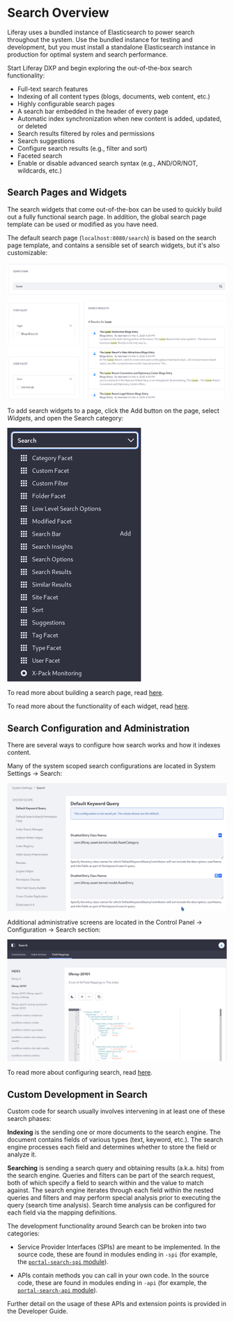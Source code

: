 # Search Overview

Liferay uses a bundled instance of Elasticsearch to power search throughout the system. Use the bundled instance for testing and development, but you must install a standalone Elasticsearch instance in production for optimal system and search performance.

Start Liferay DXP and begin exploring the out-of-the-box search functionality:

* Full-text search features
* Indexing of all content types (blogs, documents, web content, etc.)
* Highly configurable search pages
* A search bar embedded in the header of every page
* Automatic index synchronization when new content is added, updated, or deleted
* Search results filtered by roles and permissions
* Search suggestions
* Configure search results (e.g., filter and sort)
* Faceted search
* Enable or disable advanced search syntax (e.g., AND/OR/NOT, wildcards, etc.)

## Search Pages and Widgets

The search widgets that come out-of-the-box can be used to quickly build out a fully functional search page. In addition, the global search page template can be used or modified as you have need.

The default search page (`localhost:8080/search`) is based on the search page template, and contains a sensible set of search widgets, but it's also customizable:

![The search page template is useful.](./search-overview/images/05.png)

To add search widgets to a page, click the Add button on the page, select _Widgets_, and open the Search category:

![Add the search widgets to a page.](./search-overview/images/07.png)

To read more about building a search page, read [here](https://help.liferay.com/hc/en-us/articles/360028821052-Configuring-Search-Pages).

To read more about the functionality of each widget, read [here](./configuring-search.md).

## Search Configuration and Administration

There are several ways to configure how search works and how it indexes content.

Many of the system scoped search configurations are located in System Settings &rarr; Search:

![The search System Settings are numerous.](./search-overview/images/06.png)

Additional administrative screens are located in the Control Panel &rarr; Configuration &rarr; Search section:

![The search admin screens are informative and useful.](./search-overview/images/08.png)

To read more about configuring search, read [here](./configuring-search.md).

## Custom Development in Search

Custom code for search usually involves intervening in at least one of these search phases:

**Indexing** is the sending one or more documents to the search engine. The document contains fields of various types (text, keyword, etc.). The search engine processes each field and determines whether to store the field or analyze it.

**Searching** is sending a search query and obtaining results (a.k.a. hits) from the search engine. Queries and filters can be part of the search request, both of which specify a field to search within and the value to match against. The search engine iterates through each field within the nested queries and filters and may perform special analysis prior to executing the query (search time analysis). Search time analysis can be configured for each field via the mapping definitions.

The development functionality around Search can be broken into two categories:

* Service Provider Interfaces (SPIs) are meant to be implemented. In the source code, these are found in modules ending in `-spi` (for example, the [`portal-search-spi` module](https://github.com/liferay/liferay-portal/tree/master/modules/apps/portal-search/portal-search-spi)).

* APIs contain methods you can call in your own code. In the source code, these are found in modules ending in `-api` (for example, the [`portal-search-api` module](https://github.com/liferay/liferay-portal/tree/master/modules/apps/portal-search/portal-search-api)).

Further detail on the usage of these APIs and extension points is provided in the Developer Guide.

<!--

Search is a fundamental component of Liferay DXP. If you're testing out the built-in search functionality or developing, there's a [search engine bundled](#elasticsearch) precisely for these purposes. Just start the portal and begin searching. In production environments, you must first install a search engine and configure Liferay DXP to begin using search.

Once a search engine holding your indexed data is freely communicating with Liferay DXP, you're ready to configure or customize the search experience.

Sites often feature lots of content split over lots of asset types. Web content articles, documents and media files, and blogs entries are just a few examples. Most content types are *assets*.Under the hood, assets use the [Asset API](https://help.liferay.com/hc/en-us/sections/360004656831-Asset-Framework) and [indexing code](#custom-development-in-search). Any content that has these features can be searched in Liferay DXP's out-of-the-box search widgets. 

![The Type Facet configuration lists the searchable out-of-the-box asset types.](./search-overview/images/01.png)

## Bundled Search Features

A bunch of search widgets are bundled with Liferay DXP:

- Search Bar
- Search Results
- Search Facets
- Custom Filter
- Search Insights
- Low Level Search Options
- Similar Results (bundled in 7.3+)
- Sort
- Search Options
- Suggestions
- X-Pack Monitoring (LES)

![Compose the search widgets to build your search page any way you see fit.](./search-overview/images/05.png)

Administrative search functionality is also included:

- Search Tuning
- Search Engine Connection Configuration
- System Level Search Configurations
- Adding and editing Search pages
- Viewing Indexes and Field Mappings
- Indexing Actions

![Much of the administrative configuration is done via System Settings.](./search-overview/images/06.png)

The behavior and configuration of these features is described in the User Guide section.

## Elasticsearch

The default search engine is Elasticsearch, which is backed by the Lucene search library. There's an Elasticsearch server embedded in all bundles, which is handy for testing and development purposes. Production environments must install a separate, remote Elasticsearch server (or even better, cluster of servers).  For information on how to install Elasticsearch, read the [deployment guide](https://help.liferay.com/hc/en-us/sections/360004655831-Installing-a-Search-Engine).

Actually the rest of this stuff is probably unnecessary here. Preserving for now in a commented out section -->
<!--
## Searching

Find a search bar (there's one embedded in every page by default), enter a term, and click *Enter*.

![There's a search bar embedded on all pages by default.](./search-overview/images/02.png)

After search is triggered, a results page appears. If there are hits to search engine documents, they appear as search results in the right hand column. In the left hand column are search facets.

![Results are displayed in the Search Results portlet.](./search-overview/images/03.png)

The search bar, search results, and search facets make up three powerful features in the search UI.

### Search Bar

The search bar is where you enter *search terms*. Search terms are the text you send to the search engine to match against the documents in the index.

### Search Results and Relevance

The search term is processed by an algorithm in the search engine, and search results are returned to users in order of relevance. Relevance is determined by a document's *score*, generated against the search query. The higher the score, the more relevant a document is considered. The particular relevance algorithm used is dependent on [algorithms provided by the search engine (Elasticsearch by default)](https://www.elastic.co/guide/en/elasticsearch/guide/current/relevance-intro.html#relevance-intro).

### Search Facets

Facets allow users of the Search application to filter search results. Think of facets as buckets that hold similar search results. You might want to see the results in all the buckets, but after scanning the results, you might decide that the results of just one bucket better represent what you want. So what facets are included out of the box?

- Category
- Folder
- Site
- Tag
- Type
- User
- Modified
- Custom

![Site and Type are two of the facet sets you'll encounter. They let you drill down to results that contain the search terms you entered.](./search-overview/images/04.png)

You've probably used something similar on any number of sites. You search for an item, are presented with a list of results alongside a list of buckets you can click to further drill down into the search results, without entering additional search terms. Search facets work the same way.
-->
